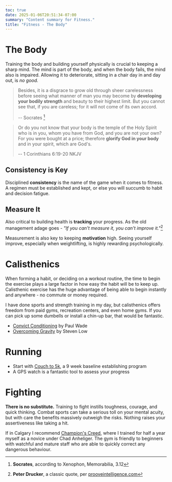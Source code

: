 ```yaml
---
toc: true
date: 2025-01-06T20:51:34-07:00
summary: "Content summary for Fitness."
title: "Fitness - The Body"
---
```


# The Body

Training the body and building yourself physically is crucial to
keeping a sharp mind. The mind is part of the body, and when the body
fails, the mind also is impaired. Allowing it to deteriorate, sitting
in a chair day in and day out, is *no good.*

> Besides, it is a disgrace to grow old through sheer carelessness
> before seeing what manner of man you may become by **developing your
> bodily strength** and beauty to their highest limit. But you cannot
> see that, if you are careless; for it will not come of its own
> accord.
>
> -- Socrates [^1]

> Or do you not know that your body is the temple of the Holy Spirit
> who is in you, whom you have from God, and you are not your own? For
> you were bought at a price; therefore **glorify God in your body** and
> in your spirit, which are God's.
>
> -- 1 Corinthians 6:19-20 NKJV

## Consistency is Key

Disciplined **consistency** is the name of the game when it comes to
fitness. A regimen must be established and kept, or else you will
succumb to habit and decision fatigue.

## Measure It

Also critical to building health is **tracking** your progress. As the
old management adage goes - *"If you can't measure it, you can't
improve it."*[^2]

Measurement is also key to keeping **motivation** high. Seeing
yourself improve, especially when weightlifting, is highly rewarding
psychologically.

# Calisthenics

When forming a habit, or deciding on a workout routine, the time to
begin the exercise plays a large factor in how easy the habit will be
to keep up. Calisthenic exercise has the huge advantage of being able
to begin instantly and anywhere - no commute or money required.

I have done sports and strength training in my day, but calisthenics
offers freedom from paid gyms, recreation centers, and even home gyms.
If you can pick up some dumbells or install a chin-up bar, that would
be fantastic.

- [Convict Conditioning](https://stevenlow.org/overcoming-gravity/) by Paul Wade
- [Overcoming Gravity](https://stevenlow.org/overcoming-gravity/) by Steven Low

# Running

- Start with [Couch to 5k](https://c25k.com/), a 9 week baseline
  establishing program
- A GPS watch is a fantastic tool to assess your progress

# Fighting

**There is no substitute.** Training to fight instills toughness,
courage, and quick thinking. Combat sports can take a serious toll on
your mental acuity, but with care the benefits massively outweigh the
risks. Nothing raises your assertiveness like taking a hit.

If in Calgary I recommend [Champion's
Creed](https://championscreed.ca/), where I trained for half a year
myself as a novice under Chad Anheliger. The gym is friendly to
beginners with watchful and mature staff who are able to quickly
correct any dangerous behaviour.

[^1]: **Socrates**, according to Xenophon, Memorabilia, 3.12

[^2]: **Peter Drucker**, a classic quote, per [prooveintelligence.com](https://www.prooveintelligence.com/blog/an-ode-to-the-kpi-if-you-cant-measure-it-you-cant-improve-it/)

